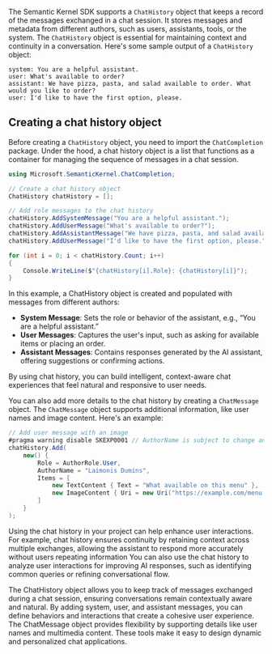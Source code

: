 The Semantic Kernel SDK supports a `ChatHistory` object that keeps a record of the messages exchanged in a chat session. It stores messages and metadata from different authors, such as users, assistants, tools, or the system. The `ChatHistory` object is essential for maintaining context and continuity in a conversation. Here's some sample output of a `ChatHistory` object:

```output
system: You are a helpful assistant.
user: What's available to order?
assistant: We have pizza, pasta, and salad available to order. What would you like to order?
user: I'd like to have the first option, please.
```

## Creating a chat history object

Before creating a `ChatHistory` object, you need to import the `ChatCompletion` package. Under the hood, a chat history object is a list that functions as a container for managing the sequence of messages in a chat session.

```c#
using Microsoft.SemanticKernel.ChatCompletion;

// Create a chat history object
ChatHistory chatHistory = [];

// Add role messages to the chat history
chatHistory.AddSystemMessage("You are a helpful assistant.");
chatHistory.AddUserMessage("What's available to order?");
chatHistory.AddAssistantMessage("We have pizza, pasta, and salad available to order. What would you like to order?");
chatHistory.AddUserMessage("I'd like to have the first option, please.");

for (int i = 0; i < chatHistory.Count; i++)
{
    Console.WriteLine($"{chatHistory[i].Role}: {chatHistory[i]}");
}
```

In this example, a ChatHistory object is created and populated with messages from different authors:

- **System Message**: Sets the role or behavior of the assistant, e.g., “You are a helpful assistant.”
- **User Messages**: Captures the user's input, such as asking for available items or placing an order.
- **Assistant Messages**: Contains responses generated by the AI assistant, offering suggestions or confirming actions.

By using chat history, you can build intelligent, context-aware chat experiences that feel natural and responsive to user needs.

You can also add more details to the chat history by creating a `ChatMessage` object. The `ChatMessage` object supports additional information, like user names and image content. Here's an example:

```c#
// Add user message with an image
#pragma warning disable SKEXP0001 // AuthorName is subject to change and emits a warning
chatHistory.Add(
    new() {
        Role = AuthorRole.User,
        AuthorName = "Laimonis Dumins",
        Items = [
            new TextContent { Text = "What available on this menu" },
            new ImageContent { Uri = new Uri("https://example.com/menu.jpg") }
        ]
    }
);
```

Using the chat history in your project can help enhance user interactions. For example, chat history ensures continuity by retaining context across multiple exchanges, allowing the assistant to respond more accurately without users repeating information You can also use the chat history to analyze user interactions for improving AI responses, such as identifying common queries or refining conversational flow.

The ChatHistory object allows you to keep track of messages exchanged during a chat session, ensuring conversations remain contextually aware and natural. By adding system, user, and assistant messages, you can define behaviors and interactions that create a cohesive user experience. The ChatMessage object provides flexibility by supporting details like user names and multimedia content. These tools make it easy to design dynamic and personalized chat applications.